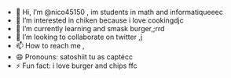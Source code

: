 - 👋 Hi, I’m @nico45150 , im students in math and informatiqueeec
- 👀 I’m interested in chiken because i love cookingdjc
- 🌱 I’m currently learning and smask burger,;rrd
- 💞️ I’m looking to collaborate on twitter ,j
- 📫 How to reach me ,
- 😄 Pronouns: satoshiit tu as captécc
- ⚡ Fun fact: i love burger and chips
ffc
<!---
nico45150/nico45150 is a ✨ special ✨ repository because its `README.md` (this file) appears on your GitHub profile.
You can click the Preview link to take a look at your changes.
--->
